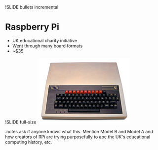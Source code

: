!SLIDE bullets incremental
# Raspberry Pi #

* UK educational charity initiative
* Went through many board formats
* ~$35

!SLIDE full-size
![img/bbc-modelb.jpg](img/bbc-modelb.jpg)

.notes ask if anyone knows what this. Mention Model B and Model A and how creators of RPi are trying purposefully to ape the UK's educational computing history, etc.
